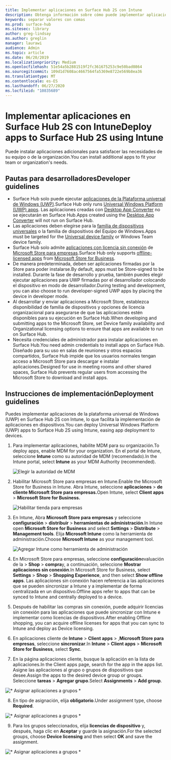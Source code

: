 ```yaml
---
title: Implementar aplicaciones en Surface Hub 2S con Intune
description: Obtenga información sobre cómo puede implementar aplicaciones en Surface Hub 2S con Intune.
keywords: separar valores con comas
ms.prod: surface-hub
ms.sitesec: library
author: greg-lindsay
ms.author: greglin
manager: laurawi
audience: Admin
ms.topic: article
ms.date: 06/20/2019
ms.localizationpriority: Medium
ms.openlocfilehash: 51e54a5b2881519f2fc361675253c9e50bad0864
ms.sourcegitcommit: 109d1d7608ac4667564fa5369e8722e569b8ea36
ms.translationtype: MT
ms.contentlocale: es-ES
ms.lasthandoff: 06/27/2020
ms.locfileid: "10835689"
---
```

# <span data-ttu-id="7a8af-104">Implementar aplicaciones en Surface Hub 2S con Intune</span><span class="sxs-lookup"><span data-stu-id="7a8af-104">Deploy apps to Surface Hub 2S using Intune</span></span>

<span data-ttu-id="7a8af-105">Puede instalar aplicaciones adicionales para satisfacer las necesidades de su equipo o de la organización.</span><span class="sxs-lookup"><span data-stu-id="7a8af-105">You can install additional apps to fit your team or organization's needs.</span></span>

## <span data-ttu-id="7a8af-106">Pautas para desarrolladores</span><span class="sxs-lookup"><span data-stu-id="7a8af-106">Developer guidelines</span></span>

- <span data-ttu-id="7a8af-107">Surface Hub solo puede ejecutar [aplicaciones de la Plataforma universal de Windows (UWP)](https://msdn.microsoft.com/windows/uwp/get-started/whats-a-uwp).</span><span class="sxs-lookup"><span data-stu-id="7a8af-107">Surface Hub only runs [Universal Windows Platform (UWP) apps](https://msdn.microsoft.com/windows/uwp/get-started/whats-a-uwp).</span></span> <span data-ttu-id="7a8af-108">Las aplicaciones creadas con [Desktop App Converter](https://docs.microsoft.com/windows/uwp/porting/desktop-to-uwp-run-desktop-app-converter) no se ejecutarán en Surface Hub.</span><span class="sxs-lookup"><span data-stu-id="7a8af-108">Apps created using the [Desktop App Converter](https://docs.microsoft.com/windows/uwp/porting/desktop-to-uwp-run-desktop-app-converter) will not run on Surface Hub.</span></span>
- <span data-ttu-id="7a8af-109">Las aplicaciones deben elegirse para la [familia de dispositivos universales](https://msdn.microsoft.com/library/windows/apps/dn894631) o la familia de dispositivos del Equipo de Windows.</span><span class="sxs-lookup"><span data-stu-id="7a8af-109">Apps must be targeted for the [Universal device family](https://msdn.microsoft.com/library/windows/apps/dn894631) or Windows Team device family.</span></span>
- <span data-ttu-id="7a8af-110">Surface Hub solo admite [aplicaciones con licencia sin conexión](https://docs.microsoft.com/microsoft-store/distribute-offline-apps) de [Microsoft Store para empresas](https://businessstore.microsoft.com/store).</span><span class="sxs-lookup"><span data-stu-id="7a8af-110">Surface Hub only supports [offline-licensed apps](https://docs.microsoft.com/microsoft-store/distribute-offline-apps) from [Microsoft Store for Business](https://businessstore.microsoft.com/store).</span></span>
- <span data-ttu-id="7a8af-111">De manera predeterminada, deben ser aplicaciones firmadas por la Store para poder instalarse.</span><span class="sxs-lookup"><span data-stu-id="7a8af-111">By default, apps must be Store-signed to be installed.</span></span> <span data-ttu-id="7a8af-112">Durante la fase de desarrollo y prueba, también puedes elegir ejecutar aplicaciones para UWP firmadas por el desarrollador colocando el dispositivo en modo de desarrollador.</span><span class="sxs-lookup"><span data-stu-id="7a8af-112">During testing and development, you can also choose to run developer-signed UWP apps by placing the device in developer mode.</span></span>
- <span data-ttu-id="7a8af-113">Al desarrollar y enviar aplicaciones a Microsoft Store, establezca disponibilidad de familia de dispositivos y opciones de licencia organizacional para asegurarse de que las aplicaciones estén disponibles para su ejecución en Surface Hub.</span><span class="sxs-lookup"><span data-stu-id="7a8af-113">When developing and submitting apps to the Microsoft Store, set Device family availability and Organizational licensing options to ensure that apps are available to run on Surface Hub.</span></span>
- <span data-ttu-id="7a8af-114">Necesita credenciales de administrador para instalar aplicaciones en Surface Hub.</span><span class="sxs-lookup"><span data-stu-id="7a8af-114">You need admin credentials to install apps on Surface Hub.</span></span> <span data-ttu-id="7a8af-115">Diseñado para su uso en salas de reuniones y otros espacios compartidos, Surface Hub impide que los usuarios normales tengan acceso a Microsoft Store para descargar e instalar aplicaciones.</span><span class="sxs-lookup"><span data-stu-id="7a8af-115">Designed for use in meeting rooms and other shared spaces, Surface Hub prevents regular users from accessing the Microsoft Store to download and install apps.</span></span>

## <span data-ttu-id="7a8af-116">Instrucciones de implementación</span><span class="sxs-lookup"><span data-stu-id="7a8af-116">Deployment guidelines</span></span>

<span data-ttu-id="7a8af-117">Puedes implementar aplicaciones de la plataforma universal de Windows (UWP) en Surface Hub 2S con Intune, lo que facilita la implementación de aplicaciones en dispositivos.</span><span class="sxs-lookup"><span data-stu-id="7a8af-117">You can deploy Universal Windows Platform (UWP) apps to Surface Hub 2S using Intune, easing app deployment to devices.</span></span>

1. <span data-ttu-id="7a8af-118">Para implementar aplicaciones, habilite MDM para su organización.</span><span class="sxs-lookup"><span data-stu-id="7a8af-118">To deploy apps, enable MDM for your organization.</span></span> <span data-ttu-id="7a8af-119">En el portal de Intune, seleccione **Intune** como su autoridad de MDM (recomendado).</span><span class="sxs-lookup"><span data-stu-id="7a8af-119">In the Intune portal, select **Intune** as your MDM Authority (recommended).</span></span> <br>

    ![Elegir la autoridad de MDM](images/sh2-set-intune5.png)

2. <span data-ttu-id="7a8af-121">Habilitar Microsoft Store para empresas en Intune.</span><span class="sxs-lookup"><span data-stu-id="7a8af-121">Enable the Microsoft Store for Business in Intune.</span></span> <span data-ttu-id="7a8af-122">Abra Intune, seleccione **aplicaciones**  >  **de cliente Microsoft Store para empresas.**</span><span class="sxs-lookup"><span data-stu-id="7a8af-122">Open Intune, select **Client apps** > **Microsoft Store for Business.**</span></span> <br>

    ![Habilitar tienda para empresas](images/sh2-deploy-apps-sync.png)

3. <span data-ttu-id="7a8af-124">En Intune, Abra **Microsoft Store para empresas** y seleccione **configuración**  >  **distribuir**  >  **herramientas de administración**.</span><span class="sxs-lookup"><span data-stu-id="7a8af-124">In Intune open **Microsoft Store for Business** and select **Settings** > **Distribute** > **Management tools**.</span></span> <span data-ttu-id="7a8af-125">Elija **Microsoft Intune** como la herramienta de administración.</span><span class="sxs-lookup"><span data-stu-id="7a8af-125">Choose **Microsoft Intune** as your management tool.</span></span> <br>

    ![Agregar Intune como herramienta de administración](images/sh2-set-intune8.png)

4. <span data-ttu-id="7a8af-127">En Microsoft Store para empresas, seleccione **configuración**evaluación de la  >  **Shop**  >  **compra**y, a continuación, seleccione **Mostrar aplicaciones sin conexión**.</span><span class="sxs-lookup"><span data-stu-id="7a8af-127">In Microsoft Store for Business, select **Settings** > **Shop** > **Shopping Experience**, and then select **Show offline apps**.</span></span> <span data-ttu-id="7a8af-128">Las aplicaciones sin conexión hacen referencia a las aplicaciones que se pueden sincronizar a Intune y a implementar de forma centralizada en un dispositivo.</span><span class="sxs-lookup"><span data-stu-id="7a8af-128">Offline apps refer to apps that can be synced to Intune and centrally deployed to a device.</span></span>
5. <span data-ttu-id="7a8af-129">Después de habilitar las compras sin conexión, puede adquirir licencias sin conexión para las aplicaciones que puede sincronizar con Intune e implementar como licencias de dispositivos.</span><span class="sxs-lookup"><span data-stu-id="7a8af-129">After enabling Offline shopping, you can acquire offline licenses for apps that you can sync to Intune and deploy as Device licensing.</span></span>
6. <span data-ttu-id="7a8af-130">En aplicaciones cliente de **Intune**  >  **Client apps**  >  ,**Microsoft Store para empresas**, seleccione **sincronizar**.</span><span class="sxs-lookup"><span data-stu-id="7a8af-130">In **Intune** > **Client apps** > **Microsoft Store for Business**, select **Sync**.</span></span>
7. <span data-ttu-id="7a8af-131">En la página aplicaciones cliente, busque la aplicación en la lista de aplicaciones.</span><span class="sxs-lookup"><span data-stu-id="7a8af-131">In the Client apps page, search for the app in the apps list.</span></span> <span data-ttu-id="7a8af-132">Asigne las aplicaciones al grupo o grupos de dispositivos que desee.</span><span class="sxs-lookup"><span data-stu-id="7a8af-132">Assign the apps to the desired device group or groups.</span></span> <span data-ttu-id="7a8af-133">Seleccione **tareas**  >  **Agregar grupo**.</span><span class="sxs-lookup"><span data-stu-id="7a8af-133">Select **Assignments** > **Add group**.</span></span> <br>

![\* Asignar aplicaciones a grupos \*](images/sh2-assign-group.png) <br>

8. <span data-ttu-id="7a8af-135">En tipo de asignación, elija **obligatorio**.</span><span class="sxs-lookup"><span data-stu-id="7a8af-135">Under assignment type, choose **Required**.</span></span> <br>

![\* Asignar aplicaciones a grupos \*](images/sh2-add-group.png) <br>

9. <span data-ttu-id="7a8af-137">Para los grupos seleccionados, elija **licencias de dispositivo** y, después, haga clic en **Aceptar** y guarde la asignación.</span><span class="sxs-lookup"><span data-stu-id="7a8af-137">For the selected groups, choose **Device licensing** and then select **OK** and save the assignment.</span></span> <br>
 
![\* Asignar aplicaciones a grupos \*](images/sh2-apps-assign.png)
